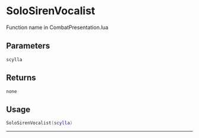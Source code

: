# SoloSirenVocalist
Function name in CombatPresentation.lua
## Parameters
`scylla`
## Returns
`none`
## Usage
```lua
SoloSirenVocalist(scylla)
```
---
